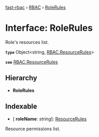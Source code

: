 [fast-rbac](../README.md) › [RBAC](../classes/rbac.md) › [RoleRules](rbac.rolerules.md)

# Interface: RoleRules

Role's resources list.

**`type`** Object<string, [RBAC.ResourceRules](rbac.resourcerules.md)>

**`see`** [RBAC.ResourceRules](rbac.resourcerules.md)

## Hierarchy

* **RoleRules**

## Indexable

* \[ **roleName**: *string*\]: [ResourceRules](rbac.resourcerules.md)

Resource permissions list.
